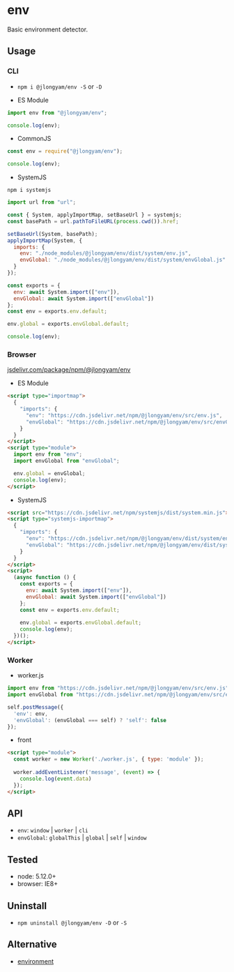 # env

Basic environment detector.

## Usage

### CLI

- `npm i @jlongyam/env -S` or `-D`

- ES Module

```js
import env from "@jlongyam/env";

console.log(env);
```

- CommonJS

```js
const env = require("@jlongyam/env");

console.log(env);
```

- SystemJS

`npm i systemjs`

```js
import url from "url";

const { System, applyImportMap, setBaseUrl } = systemjs;
const basePath = url.pathToFileURL(process.cwd()).href;

setBaseUrl(System, basePath);
applyImportMap(System, {
  imports: {
    env: "./node_modules/@jlongyam/env/dist/system/env.js",
    envGlobal: "./node_modules/@jlongyam/env/dist/system/envGlobal.js"
  }
});

const exports = {
  env: await System.import(["env"]),
  envGlobal: await System.import(["envGlobal"])
};
const env = exports.env.default;

env.global = exports.envGlobal.default;

console.log(env);
```

### Browser

[jsdelivr.com/package/npm/@jlongyam/env](https://www.jsdelivr.com/package/npm/@jlongyam/env?tab=files)

- ES Module

```html
<script type="importmap">
  {
    "imports": {
      "env": "https://cdn.jsdelivr.net/npm/@jlongyam/env/src/env.js",
      "envGlobal": "https://cdn.jsdelivr.net/npm/@jlongyam/env/src/envGlobal.js"
    }
  }
</script>
<script type="module">
  import env from "env";
  import envGlobal from "envGlobal";

  env.global = envGlobal;
  console.log(env);
</script>
```

- SystemJS

```html
<script src="https://cdn.jsdelivr.net/npm/systemjs/dist/system.min.js"></script>
<script type="systemjs-importmap">
  {
    "imports": {
      "env": "https://cdn.jsdelivr.net/npm/@jlongyam/env/dist/system/env.js",
      "envGlobal": "https://cdn.jsdelivr.net/npm/@jlongyam/env/dist/system/envGlobal.js"
    }
  }
</script>
<script>
  (async function () {
    const exports = {
      env: await System.import(["env"]),
      envGlobal: await System.import(["envGlobal"])
    };
    const env = exports.env.default;
    
    env.global = exports.envGlobal.default;
    console.log(env);
  })();
</script>
```

### Worker

- worker.js

```js
import env from "https://cdn.jsdelivr.net/npm/@jlongyam/env/src/env.js";
import envGlobal from "https://cdn.jsdelivr.net/npm/@jlongyam/env/src/envGlobal.js";

self.postMessage({
  'env': env,
  'envGlobal': (envGlobal === self) ? 'self': false
});
```

- front

```html
<script type="module">
  const worker = new Worker('./worker.js', { type: 'module' });
  
  worker.addEventListener('message', (event) => {
    console.log(event.data)
  });
</script>
```

## API

- `env`: `window` | `worker` | `cli`
- `envGlobal`: `globalThis` | `global` | `self` | `window`

## Tested

- node: 5.12.0+
- browser: IE8+

## Uninstall

- `npm uninstall @jlongyam/env -D` or `-S`

## Alternative

- [environment](https://github.com/sindresorhus/environment)
